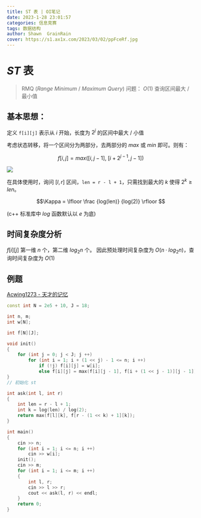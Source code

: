 ```yaml
---
title: ST 表 | OI笔记
date: 2023-1-28 23:01:57
categories: 信息竞赛
tags: 数据结构
author: Shawn  GrainRain
cover: https://s1.ax1x.com/2023/03/02/ppFceRf.jpg
---
```


# $ST$ 表

> RMQ ($Range\ Minimum\ /\ Maximum\ Query$) 问题：
> $O(1)$ 查询区间最大 / 最小值

## 基本思想：

定义 `f[i][j]` 表示从 $i$ 开始，长度为 $2^j$ 的区间中最大 / 小值

考虑状态转移，将一个区间分为两部分，去两部分的 $max$ 或 $min$ 即可。则有：

$$ f[i, j] = max([i, j - 1],\ [i + 2^{j - 1}, j - 1]) $$

![](https://pic.imgdb.cn/item/63d4c5c6face21e9efa1b86b.jpg)

在具体使用时，询问 $[l, r]$ 区间，`len = r - l + 1`，只需找到最大的 $k$ 使得 $2^k \geqslant len$。

$$\Kappa = \lfloor \frac {log(len)} {log(2)} \rfloor $$

(c++ 标准库中 $log$ 函数默认以 $e$ 为底)

## 时间复杂度分析

$f[i][j]$ 第一维 $n$ 个，第二维 $log_2n$ 个。
因此预处理时间复杂度为 $O(n·log_2n)$，查询时间复杂度为 $O(1)$

## 例题

[Acwing1273 - 天才的记忆](https://www.acwing.com/problem/content/1275/)

```cpp
const int N = 2e5 + 10, J = 18;

int n, m;
int w[N];

int f[N][J];

void init()
{
	for (int j = 0; j < J; j ++)
		for (int i = 1; i + (1 << j) - 1 <= n; i ++)
			if (!j) f[i][j] = w[i];
			else f[i][j] = max(f[i][j - 1], f[i + (1 << j - 1)][j - 1]);
}
// 初始化 st 

int ask(int l, int r)
{
	int len = r - l + 1;
	int k = log(len) / log(2);
	return max(f[l][k], f[r - (1 << k) + 1][k]);
}

int main()
{
	cin >> n;
	for (int i = 1; i <= n; i ++)
		cin >> w[i];
	init();
	cin >> m;
	for (int i = 1; i <= m; i ++)
	{
		int l, r;
		cin >> l >> r;
		cout << ask(l, r) << endl;
	}
	return 0;
}
```
